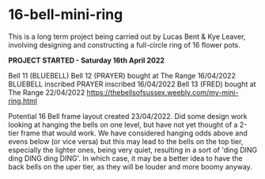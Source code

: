 # 16-bell-mini-ring
This is a long term project being carried out by Lucas Bent &amp; Kye Leaver, involving designing and constructing a full-circle ring of 16 flower pots.

**PROJECT STARTED - Saturday 16th April 2022**

Bell 11 (BLUEBELL) Bell 12 (PRAYER) bought at The Range 16/04/2022
BLUEBELL inscribed PRAYER inscribed 16/04/2022
Bell 13 (FRED) bought at The Range 22/04/2022
https://thebellsofsussex.weebly.com/my-mini-ring.html

Potential 16 Bell frame layout created 23/04/2022. Did some design work looking at hanging the bells on one level, but have not yet thought of a 2-tier frame that would work.  We have considered hanging odds above and evens below (or vice versa) but this may lead to the bells on the top tier, especially the lighter ones, being very quiet, resulting in a sort of 'ding DING ding DING ding DING'. In which case, it may be a better idea to have the back bells on the uper tier, as they will be louder and more boomy anyway.
